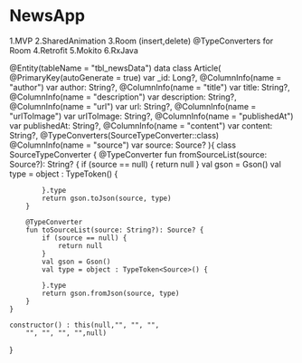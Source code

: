 # NewsApp
1.MVP
2.SharedAnimation
3.Room (insert,delete) @TypeConverters for Room
4.Retrofit
5.Mokito
6.RxJava

@Entity(tableName = "tbl_newsData")
data class Article(
    @PrimaryKey(autoGenerate = true) var _id: Long?,
    @ColumnInfo(name = "author") var author: String?,
    @ColumnInfo(name = "title") var title: String?,
    @ColumnInfo(name = "description") var description: String?,
    @ColumnInfo(name = "url") var url: String?,
    @ColumnInfo(name = "urlToImage") var urlToImage: String?,
    @ColumnInfo(name = "publishedAt") var publishedAt: String?,
    @ColumnInfo(name = "content") var content: String?,
    @TypeConverters(SourceTypeConverter::class)
    @ColumnInfo(name = "source")
    var source: Source?
){
    class SourceTypeConverter {
        @TypeConverter
        fun fromSourceList(source: Source?): String? {
            if (source == null) {
                return null
            }
            val gson = Gson()
            val type = object : TypeToken<Source>() {

            }.type
            return gson.toJson(source, type)
        }

        @TypeConverter
        fun toSourceList(source: String?): Source? {
            if (source == null) {
                return null
            }
            val gson = Gson()
            val type = object : TypeToken<Source>() {

            }.type
            return gson.fromJson(source, type)
        }
    }

    constructor() : this(null,"", "", "",
        "", "", "", "",null)
}
